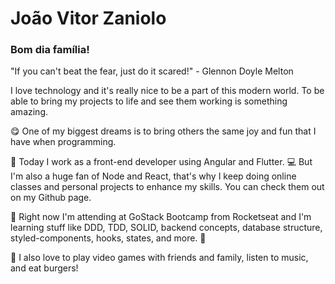 # João Vitor Zaniolo

### Bom dia família!

"If you can't beat the fear, just do it scared!" - Glennon Doyle Melton

I love technology and it's really nice to be a part of this modern world.
To be able to bring my projects to life and see them working is something amazing.

😋 One of my biggest dreams is to bring others the same joy and fun that I have when programming.

🏣 Today I work as a front-end developer using Angular and Flutter.
💻 But I'm also a huge fan of Node and React, that's why I keep doing online classes and personal projects to enhance my skills. You can check them out on my Github page.

🎒 Right now I'm attending at GoStack Bootcamp from Rocketseat and I'm learning stuff like DDD, TDD, SOLID, backend concepts, database structure, styled-components, hooks, states, and more. 🚀

🥳 I also love to play video games with friends and family, listen to music, and eat burgers! 
